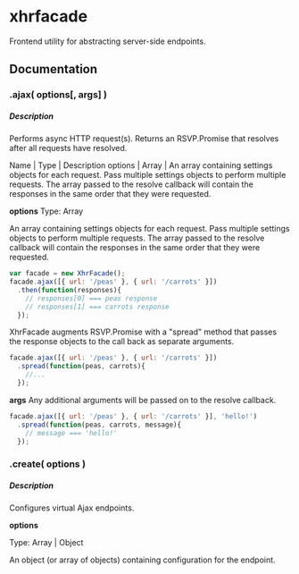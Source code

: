 # xhrfacade
Frontend utility for abstracting server-side endpoints.

## Documentation

### .ajax( options[, args] )
##### Description
Performs async HTTP request(s). Returns an RSVP.Promise that resolves after all requests have resolved.

Name | Type | Description
options | Array | An array containing settings objects for each request. Pass multiple settings objects to perform multiple requests. The array passed to the resolve callback will contain the responses in the same order that they were requested.

**options**
Type: Array 

An array containing settings objects for each request. Pass multiple settings objects to perform multiple requests. The array passed to the resolve callback will contain the responses in the same order that they were requested.

```javascript
var facade = new XhrFacade();
facade.ajax([{ url: '/peas' }, { url: '/carrots' }])
  .then(function(responses){
    // responses[0] === peas response
    // responses[1] === carrots response
  });
```
XhrFacade augments RSVP.Promise with a "spread" method that passes the response objects to the call back as separate arguments.
```javascript
facade.ajax([{ url: '/peas' }, { url: '/carrots' }])
  .spread(function(peas, carrots){
    //...
  });
```

**args**
Any additional arguments will be passed on to the resolve callback.

```javascript
facade.ajax([{ url: '/peas' }, { url: '/carrots' }], 'hello!')
  .spread(function(peas, carrots, message){
    // message === 'hello!'
  });
```
### .create( options )
##### Description
Configures virtual Ajax endpoints.

**options**

Type: Array | Object

An object (or array of objects) containing configuration for the endpoint.
